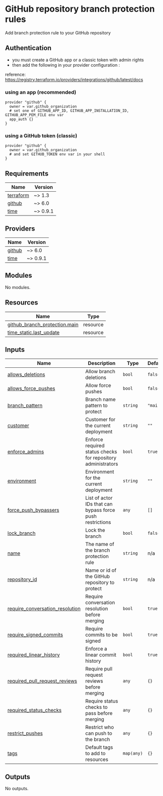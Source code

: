 # GitHub repository branch protection rules

Add branch protection rule to your GitHub repository

## Authentication

- you must create a GitHub app or a classic token with admin rights
- then add the following in your provider configuration :

reference: https://registry.terraform.io/providers/integrations/github/latest/docs

### using an app (recommended)

```hcl
provider "github" {
  owner = var.github_organization
  # set one of GITHUB_APP_ID, GITHUB_APP_INSTALLATION_ID, GITHUB_APP_PEM_FILE env var
  app_auth {}
}
```

### using a GitHub token (classic)

```hcl
provider "github" {
  owner = var.github_organization
  # and set GITHUB_TOKEN env var in your shell
}
```

<!-- BEGINNING OF PRE-COMMIT-TERRAFORM DOCS HOOK -->
## Requirements

| Name | Version |
|------|---------|
| <a name="requirement_terraform"></a> [terraform](#requirement\_terraform) | ~> 1.3 |
| <a name="requirement_github"></a> [github](#requirement\_github) | ~> 6.0 |
| <a name="requirement_time"></a> [time](#requirement\_time) | ~> 0.9.1 |

## Providers

| Name | Version |
|------|---------|
| <a name="provider_github"></a> [github](#provider\_github) | ~> 6.0 |
| <a name="provider_time"></a> [time](#provider\_time) | ~> 0.9.1 |

## Modules

No modules.

## Resources

| Name | Type |
|------|------|
| [github_branch_protection.main](https://registry.terraform.io/providers/integrations/github/latest/docs/resources/branch_protection) | resource |
| [time_static.last_update](https://registry.terraform.io/providers/hashicorp/time/latest/docs/resources/static) | resource |

## Inputs

| Name | Description | Type | Default | Required |
|------|-------------|------|---------|:--------:|
| <a name="input_allows_deletions"></a> [allows\_deletions](#input\_allows\_deletions) | Allow branch deletions | `bool` | `false` | no |
| <a name="input_allows_force_pushes"></a> [allows\_force\_pushes](#input\_allows\_force\_pushes) | Allow force pushes | `bool` | `false` | no |
| <a name="input_branch_pattern"></a> [branch\_pattern](#input\_branch\_pattern) | Branch name pattern to protect | `string` | `"main"` | no |
| <a name="input_customer"></a> [customer](#input\_customer) | Customer for the current deployment | `string` | `""` | no |
| <a name="input_enforce_admins"></a> [enforce\_admins](#input\_enforce\_admins) | Enforce required status checks for repository administrators | `bool` | `true` | no |
| <a name="input_environment"></a> [environment](#input\_environment) | Environment for the current deployment | `string` | `""` | no |
| <a name="input_force_push_bypassers"></a> [force\_push\_bypassers](#input\_force\_push\_bypassers) | List of actor IDs that can bypass force push restrictions | `any` | `[]` | no |
| <a name="input_lock_branch"></a> [lock\_branch](#input\_lock\_branch) | Lock the branch | `bool` | `false` | no |
| <a name="input_name"></a> [name](#input\_name) | The name of the branch protection rule | `string` | n/a | yes |
| <a name="input_repository_id"></a> [repository\_id](#input\_repository\_id) | Name or id of the GitHub repository to protect | `string` | n/a | yes |
| <a name="input_require_conversation_resolution"></a> [require\_conversation\_resolution](#input\_require\_conversation\_resolution) | Require conversation resolution before merging | `bool` | `true` | no |
| <a name="input_require_signed_commits"></a> [require\_signed\_commits](#input\_require\_signed\_commits) | Require commits to be signed | `bool` | `true` | no |
| <a name="input_required_linear_history"></a> [required\_linear\_history](#input\_required\_linear\_history) | Enforce a linear commit history | `bool` | `true` | no |
| <a name="input_required_pull_request_reviews"></a> [required\_pull\_request\_reviews](#input\_required\_pull\_request\_reviews) | Require pull request reviews before merging | `any` | `{}` | no |
| <a name="input_required_status_checks"></a> [required\_status\_checks](#input\_required\_status\_checks) | Require status checks to pass before merging | `any` | `{}` | no |
| <a name="input_restrict_pushes"></a> [restrict\_pushes](#input\_restrict\_pushes) | Restrict who can push to the branch | `any` | `{}` | no |
| <a name="input_tags"></a> [tags](#input\_tags) | Default tags to add to resources | `map(any)` | `{}` | no |

## Outputs

No outputs.
<!-- END OF PRE-COMMIT-TERRAFORM DOCS HOOK -->
